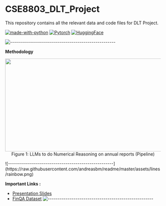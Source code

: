 # CSE8803_DLT_Project
This repository contains all the relevant data and code files for DLT Project.

 [![made-with-python](https://img.shields.io/badge/Made%20with-Python-blue.svg)](https://www.python.org/)
 [![Pytorch](https://img.shields.io/badge/-Pytorch-white.svg?logo=pytorch&style=social)](https://pytorch.org/)
 [![HuggingFace](https://img.shields.io/badge/%F0%9F%A4%97%20-Hugging%20Face-white?logo=huggingface&style=social)](https://huggingface.co/)

 ![-----------------------------------------------------](https://raw.githubusercontent.com/andreasbm/readme/master/assets/lines/rainbow.png)
 
 **Methodology**
 <p align="center"><img src="./Images/method_pipeline.png" width=800 height = 300> <br/>
Figure 1: LLMs to do Numerical Reasoning on annual reports (Pipeline)
</p>
 ![-----------------------------------------------------](https://raw.githubusercontent.com/andreasbm/readme/master/assets/lines/rainbow.png)
 
**Important Links :**

- [Presentation Slides](https://gtvault-my.sharepoint.com/:p:/g/personal/adhiman9_gatech_edu/EX7EfJgIK5ROkyiFEgGn9TkBGI-FW4iW_FJjTux2hhrAVA?e=roqboM)
- [FinQA Dataset](https://github.com/czyssrs/FinQA/tree/main/code)
![-----------------------------------------------------](https://raw.githubusercontent.com/andreasbm/readme/master/assets/lines/rainbow.png)
